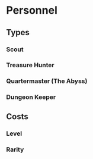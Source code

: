 # Personnel

## Types

### Scout

### Treasure Hunter

### Quartermaster (The Abyss)

### Dungeon Keeper

## Costs

### Level

### Rarity
